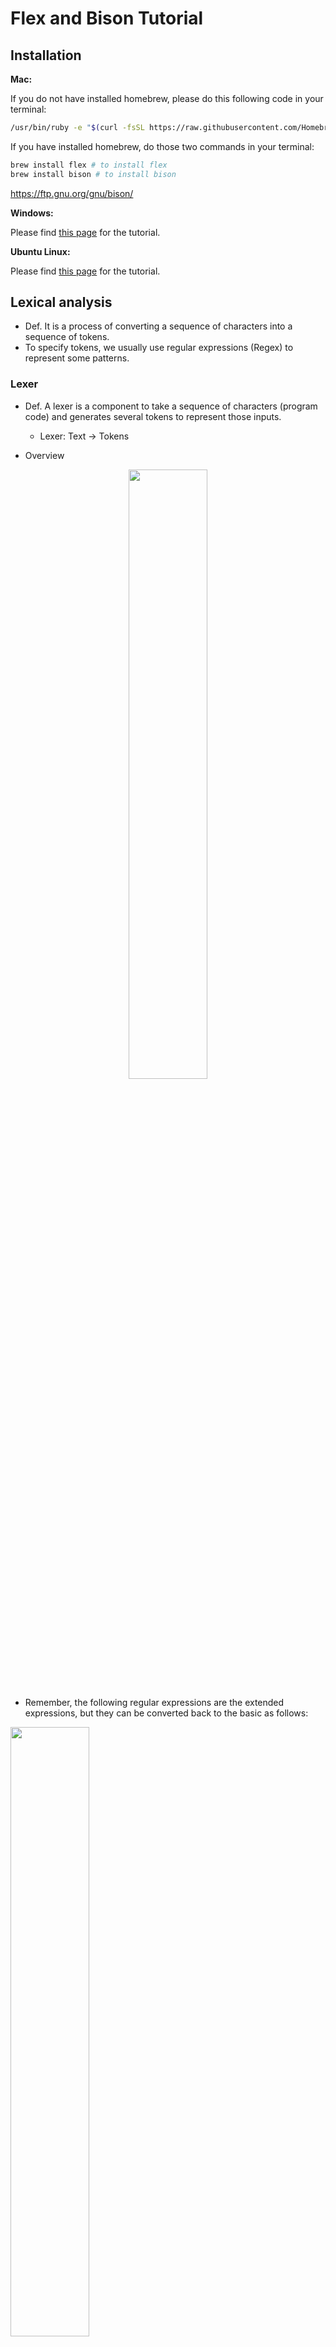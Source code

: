 # Flex and Bison Tutorial

## Installation
**Mac:**

If you do not have installed homebrew, please do this following code in your terminal:
```bash
/usr/bin/ruby -e "$(curl -fsSL https://raw.githubusercontent.com/Homebrew/install/master/install)"
```
If you have installed homebrew, do those two commands in your terminal:
```bash
brew install flex # to install flex
brew install bison # to install bison
```
https://ftp.gnu.org/gnu/bison/

**Windows:**

Please find [this page](https://samskalicky.wordpress.com/2014/01/25/tutorial-setting-up-flex-bison-on-windows/) for the tutorial.

**Ubuntu Linux:**

Please find [this page](https://ccm.net/faq/30635-how-to-install-flex-and-bison-under-ubuntu) for the tutorial.

## Lexical analysis
- Def. It is a process of converting a sequence of characters into a sequence of tokens.
- To specify tokens, we usually use regular expressions (Regex) to represent some patterns.

### Lexer
- Def. A lexer is a component to take a sequence of characters (program code) and generates several tokens to represent those inputs.
  - Lexer: Text → Tokens

- Overview
<p align="center">
<img src="img/lex.png" height="50%" width="50%">
</p>

- Remember, the following regular expressions are the extended expressions, but they can be converted back to the basic as follows:
<p align="left">
<img src="img/extregex.png" height="50%" width="50%">
</p>

## Syntax analysis
- Def. It is a process of analyzing the input sequence of tokens and giving a structural representation of the input (usually represent by a abstract syntax tree or a parse tree)

**Q:** How to specify a language syntax?
  - Context free grammar (CFG) which consists of the set of rules (productions)
  - Uses special notation to represent (BNF – [Backus Naur Form](https://en.wikipedia.org/wiki/Backus%E2%80%93Naur_form)) 

### Parser
- Def. A parser is a component that takes the tokens produced by the lexer as input and builds a parse tree based on the input.
  - Parser: Tokens → Parse Tree
- There are two kinds of parser: LL and LR (Bison use this type of parser). The main difference between these two is the analysis strategy (parsing procedure).
- Consider this simple grammar for calculator:
```
E → E + T | T
T → T ∗ F | F
F → ( E ) | id
Note: E is the root symbol in this grammar.
```
**Q:** How to build a parse tree for parsing such a string contains `id * id`? Remember, both two strategies will scan a string from left-to-right.

- Thus, by a combination of lexer and parser, the whole process for those two analysis is:
<p align="center">
<img src="img/process.png" height="50%" width="50%">
</p>

## Precedence and Associativity
- Please check Lecture 01, slide 22 ~ 23.

## Flex Scanner (*.l files)
**Skeleton (structure for a flex file):**
``` c++
%{
C/C++ declarations
%}

Flex declarations

%%
Token rules (Regular expression i.e. Regex)
%%
Additional C/C++ code
```

**Creating a Regex(regular expression):**

- This is the syntax how to design regular expression:
```c++
%%
<regular expression>        { <actions> }
%%
```
- For example, suppose we want to create regexes for positive integers and plus sign:
```c++
%%
[1-9]*[0-9]       { return INT; }
"+"               { return PLUS; }
%%
```

- Here is [a table](https://www.cs.virginia.edu/~cr4bd/flex-manual/Patterns.html) of regular expressions that flex could support.

## Bison Parser (*.y files)
**Skeleton (structure for a bison file):**
``` c++
%{
C/C++ declarations
%}

Bison declarations

%%
Grammar rules (BNF form)
%%

Additional C/C++ code
```

**Creating a grammar:**

- This is the syntax that generates the grammars and tokens:

``` c++
/****** Start Symbol ****/
%start <start_symbol> /* put start symbol here*/
  /*example*/
%start prog

/****** Token ****/
%token <token_name> <token_name> ...
  /*example*/
%token PLUS NUM

/****** Grammar ****/
%%
  /*example*/
prog :  NUM PLUS NUM /* This is the same as CFG: prog -> NUM + NUM*/                   
     ;
%%
```
- Don't forget to put the main function in your parser at the end of the bison file.
- A [tutorial](https://www.gnu.org/software/bison/manual/html_node/Rules.html) to design grammar rules.

## Calculator Example
- Please download those examples through the NYU Classes.

## How to run the program

Make sure you have `make.sh`, `<file_name>.l` and `<file_name>.y` in your folder. Run the following code on the terminal:
```bash
./make.sh <file_name>
./a.out
1 + 3 * 4
# click control + D to exit
```

## Hands on: Boolean calculator
**Q:** How could we build a calculator for Boolean operations?

## Sample thoughts to design Regex and Grammar
**Question 1:**

Design a regular expression for a language that accept all strings of lowercase letters containing the five english vowels (a,e,i,o,u) in order and each occurring exactly at once.

For instance, a valid string is:
```
h a b e c i k o u m
```
and an invalid string is:
```
s a a a a b e
```
###### Answer:
The idea to think about this question is designing a pattern to match five signle vowels in the alphabetical order. For example, we can create a format as:
```
?a?e?i?o?u?
```
Let `?` be a character class to match non-vowels: 
```
? = [b-df-hj-np-t-v-z]
```
Then we could generate regex like this:
```
(?*)a(?*)e(?*)i(?*)o(?*)u(?*)
```

**Question 2:**

Design a context-free grammar that accept this language:

<img src="http://latex.codecogs.com/svg.latex?\{  a^i b^j c^k \, | \, i,j,k \geq 0 \,\, and \,\, i=j+k \}" border="0"/>

###### Answer:
The idea is that the number of occurences of `c` must equal to the sum of the occurences for `a` and `b`. That is, if a string contains `a`, it must also contains either `b` or `c`. Here is one possible solution:
```
S -> aSc | X
X -> aXb | ε
```

## Notes
1. If you plan to learn more about flex and bison, please see [this manual](http://web.iitd.ac.in/~sumeet/flex__bison.pdf).
2. Here is the [website](https://web.stanford.edu/class/archive/cs/cs103/cs103.1156/tools/cfg/) for testing the correctness of CFG.
3. Here is one [website](https://regex101.com/) for testing the correctness of regular expression.

## Installation

### Bison
- Please go to [this page](https://ftp.gnu.org/gnu/bison/) and download the bison package with version 3.0.4.
- Uncompress the downloaded file and open the terminal with a path inside that folder
- run `./configure`, `make` and `make install`
